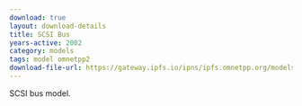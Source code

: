 ```yaml
---
download: true
layout: download-details
title: SCSI Bus
years-active: 2002
category: models
tags: model omnetpp2
download-file-url: https://gateway.ipfs.io/ipns/ipfs.omnetpp.org/models/SCSI-20021124-src.tgz
---
```


SCSI bus model.
